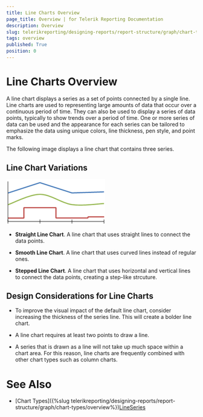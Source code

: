 ```yaml
---
title: Line Charts Overview
page_title: Overview | for Telerik Reporting Documentation
description: Overview
slug: telerikreporting/designing-reports/report-structure/graph/chart-types/line-charts/overview
tags: overview
published: True
position: 0
---
```


# Line Charts Overview



A line chart displays a series as a set of points connected by a single line. Line charts are used to representing 
      large amounts of data that occur over a continuous period of time. They can also be used to display a series of data points, 
      typically to show trends over a period of time. One or more series of data can be used and the appearance for each series 
      can be tailored to emphasize the data using unique colors, line thickness, pen style, and point marks.
      

The following image displays a line chart that contains three series.
      

## Line Chart Variations  
  ![Line Types](images/Graph/LineTypes.png)

* __Straight Line Chart__.
              A line chart that uses straight lines to connect the data points.
            

* __Smooth Line Chart__.
              A line chart that uses curved lines instead of regular ones.
            

* __Stepped Line Chart__.
              A line chart that uses horizontal and vertical lines to connect the data points, creating a step-like strcuture.
            

## Design Considerations for Line Charts

* To improve the visual impact of the default line chart, consider increasing the thickness 
  				of the series line. This will create a bolder line chart.

* A line chart requires at least two points to draw a line.

* A series that is drawn as a line will not take up much space within a chart area. 
  				For this reason, line charts are frequently combined with other chart types such as column charts.

# See Also


 * [Chart Types]({%slug telerikreporting/designing-reports/report-structure/graph/chart-types/overview%})[LineSeries](/reporting/api/Telerik.Reporting.LineSeries)
